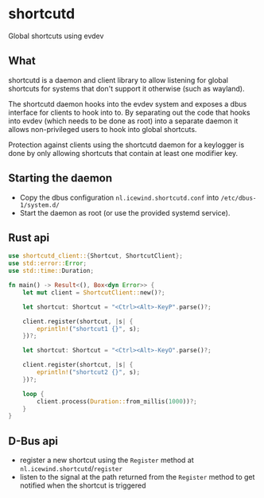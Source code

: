 # shortcutd

Global shortcuts using evdev

## What

shortcutd is a daemon and client library to allow listening for global shortcuts for systems that don't support it
otherwise (such as wayland).

The shortcutd daemon hooks into the evdev system and exposes a dbus interface for clients to hook into to.
By separating out the code that hooks into evdev (which needs to be done as root) into a separate daemon
it allows non-privileged users to hook into global shortcuts.

Protection against clients using the shortcutd daemon for a keylogger is done by only allowing shortcuts that
contain at least one modifier key.

## Starting the daemon

- Copy the dbus configuration `nl.icewind.shortcutd.conf` into `/etc/dbus-1/system.d/`
- Start the daemon as root (or use the provided systemd service).

## Rust api

```rust
use shortcutd_client::{Shortcut, ShortcutClient};
use std::error::Error;
use std::time::Duration;

fn main() -> Result<(), Box<dyn Error>> {
    let mut client = ShortcutClient::new()?;

    let shortcut: Shortcut = "<Ctrl><Alt>-KeyP".parse()?;

    client.register(shortcut, |s| {
        eprintln!("shortcut1 {}", s);
    })?;

    let shortcut: Shortcut = "<Ctrl><Alt>-KeyO".parse()?;

    client.register(shortcut, |s| {
        eprintln!("shortcut2 {}", s);
    })?;

    loop {
        client.process(Duration::from_millis(1000))?;
    }
}
```

## D-Bus api

- register a new shortcut using the `Register` method at `nl.icewind.shortcutd`/`register`
- listen to the signal at the path returned from the `Register` method to get notified when the shortcut is triggered

